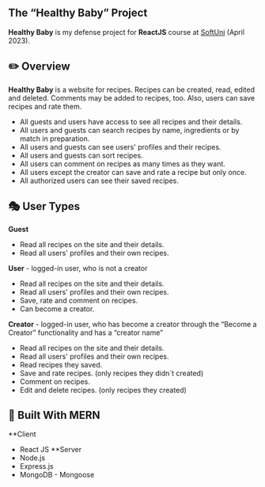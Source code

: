 ## The “Healthy Baby” Project

**Healthy Baby** is my defense project for **ReactJS** course at [SoftUni](https://softuni.bg/ "SoftUni") (April 2023).

## :pencil2: Overview

**Healthy Baby** is a website for recipes. Recipes can be created, read, edited and deleted. Comments may be added to recipes, too. Also, users can save recipes and rate them. 
* All guests and users have access to see all recipes and their details.
* All users and guests can search recipes by name, ingredients or by match in preparation.
* All users and guests can see users' profiles and their recipes.
* All users and guests can sort recipes.
* All users can comment on recipes as many times as they want.
* All users except the creator can save and rate a recipe but only once.
* All authorized users can see their saved recipes.

## :performing_arts: User Types

**Guest**
* Read all recipes on the site and their details.
* Read all users' profiles and their own recipes.

**User** - logged-in user, who is not a creator
* Read all recipes on the site and their details.
* Read all users' profiles and their own recipes.
* Save, rate and comment on recipes.
* Can become a creator.

**Creator** - logged-in user, who has become a creator through the “Become a Creator” functionality and has a “creator name”
* Read all recipes on the site and their details.
* Read all users' profiles and their own recipes.
* Read recipes they saved.
* Save and rate recipes. (only recipes they didn`t created)
* Comment on recipes.
* Edit and delete recipes. (only recipes they created)

## :hammer: Built With **MERN**
**Client
* React JS
**Server
* Node.js
* Express.js
* MongoDB - Mongoose
